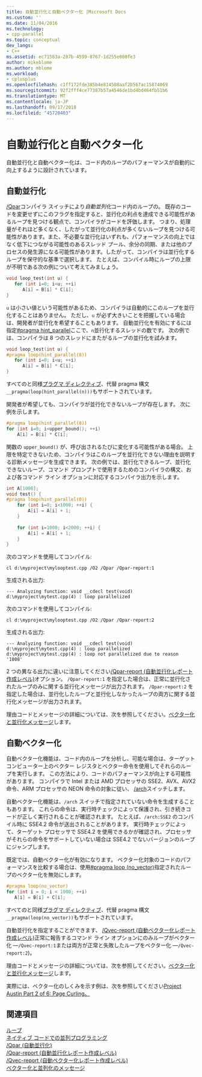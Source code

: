 ```yaml
---
title: 自動並行化と自動ベクター化 |Microsoft Docs
ms.custom: ''
ms.date: 11/04/2016
ms.technology:
- cpp-parallel
ms.topic: conceptual
dev_langs:
- C++
ms.assetid: ec71583a-287b-4599-8767-1d255e080fe3
author: mikeblome
ms.author: mblome
ms.workload:
- cplusplus
ms.openlocfilehash: c1ff172fde385b4e814508aaf2b567ac15874069
ms.sourcegitcommit: 92f2fff4ce77387b57a4546de1bd4bd464fb51b6
ms.translationtype: MT
ms.contentlocale: ja-JP
ms.lasthandoff: 09/17/2018
ms.locfileid: "45720403"
---
```

# <a name="auto-parallelization-and-auto-vectorization"></a>自動並行化と自動ベクター化
自動並行化と自動ベクター化は、コード内のループのパフォーマンスが自動的に向上するように設計されています。  
  
## <a name="auto-parallelizer"></a>自動並行化  

[/Qpar](../build/reference/qpar-auto-parallelizer.md)コンパイラ スイッチにより*自動並列化*コード内のループの。 既存のコードを変更せずにこのフラグを指定すると、並行化の利点を達成できる可能性があるループを見つける観点で、コンパイラがコードを評価します。 つまり、処理量がそれほど多くなく、したがって並行化の利点が多くないループを見つける可能性があります。また、不必要な並行化はいずれも、パフォーマンスの向上ではなく低下につながる可能性のあるスレッド プール、余分の同期、または他のプロセスの発生源になる可能性があります。したがって、コンパイラは並行化するループを保守的な基準で選択します。 たとえば、コンパイル時にループの上限が不明である次の例について考えてみましょう。  
  
```cpp  
void loop_test(int u) {  
   for (int i=0; i<u; ++i)  
      A[i] = B[i] * C[i];  
}  
```  
  
`u` は小さい値という可能性があるため、コンパイラは自動的にこのループを並行化することはありません。 ただし、`u` が必ず大きいことを把握している場合は、開発者が並行化を希望することもあります。 自動並行化を有効にするには指定[#pragma hint_parallel](../preprocessor/loop.md)ここで、`n`並行化するスレッドの数です。 次の例では、コンパイラは 8 つのスレッドにまたがるループの並行化を試みます。  
  
```cpp  
void loop_test(int u) {  
#pragma loop(hint_parallel(8))  
   for (int i=0; i<u; ++i)  
      A[i] = B[i] * C[i];  
}  
```  
  
すべてのと同様[プラグマ ディレクティブ](../preprocessor/pragma-directives-and-the-pragma-keyword.md)、代替 pragma 構文`__pragma(loop(hint_parallel(n)))`もサポートされています。  
  
開発者が希望しても、コンパイラが並行化できないループが存在します。 次に例を示します。  
  
```cpp  
#pragma loop(hint_parallel(8))  
for (int i=0; i<upper_bound(); ++i)  
    A[i] = B[i] * C[i];  
```  
  
関数の `upper_bound()` が、呼び出されるたびに変化する可能性がある場合。 上限を特定できないため、コンパイラはこのループを並行化できない理由を説明する診断メッセージを生成できます。 次の例では、並行化できるループ、並行化できないループ、コマンド プロンプトで使用するためのコンパイラの構文、および各コマンド ライン オプションに対応するコンパイラ出力を示します。  
  
```cpp  
int A[1000];  
void test() {  
#pragma loop(hint_parallel(0))  
    for (int i=0; i<1000; ++i) {  
        A[i] = A[i] + 1;  
    }  
  
    for (int i=1000; i<2000; ++i) {  
        A[i] = A[i] + 1;  
    }  
}  
```  
  
次のコマンドを使用してコンパイル:  
  
`cl d:\myproject\mylooptest.cpp /O2 /Qpar /Qpar-report:1`  
  
 生成される出力:  
  
```Output
--- Analyzing function: void __cdecl test(void)
d:\myproject\mytest.cpp(4) : loop parallelized
```
  
次のコマンドを使用してコンパイル:  
  
`cl d:\myproject\mylooptest.cpp /O2 /Qpar /Qpar-report:2`  
  
生成される出力:  
  
```Output
--- Analyzing function: void __cdecl test(void)
d:\myproject\mytest.cpp(4) : loop parallelized
d:\myproject\mytest.cpp(4) : loop not parallelized due to reason '1008'
```
  
2 つの異なる出力に違いに注意してください[/Qpar-report (自動並行化レポート作成レベル)](../build/reference/qpar-report-auto-parallelizer-reporting-level.md)オプション。 `/Qpar-report:1` を指定した場合は、正常に並行化されたループのみに関する並行化メッセージが出力されます。 `/Qpar-report:2` を指定した場合は、並行化したループと並行化しなかったループの両方に関する並行化メッセージが出力されます。  
  
理由コードとメッセージの詳細については、次を参照してください。[ベクター化と並行化メッセージ](../error-messages/tool-errors/vectorizer-and-parallelizer-messages.md)します。  
  
## <a name="auto-vectorizer"></a>自動ベクター化  
 
自動ベクター化機能は、コード内のループを分析し、可能な場合は、ターゲット コンピューター上のベクター レジスタとベクター命令を使用してそれらのループを実行します。 この方法により、コードのパフォーマンスが向上する可能性があります。 コンパイラで Intel または AMD プロセッサの SSE2、AVX、AVX2 命令、ARM プロセッサの NEON 命令の対象に従い、 [/arch](../build/reference/arch-minimum-cpu-architecture.md)スイッチします。  
  
自動ベクター化機能は、`/arch` スイッチで指定されていない命令を生成することもあります。 これらの命令は、実行時チェックによって保護され、引き続きコードが正しく実行されることが確認されます。 たとえば、`/arch:SSE2` のコンパイル時に SSE4.2 命令が送出されることがあります。 実行時チェックによって、ターゲット プロセッサで SSE4.2 を使用できるかが確認され、プロセッサがそれらの命令をサポートしていない場合は SSE4.2 でないバージョンのループにジャンプします。  
  
既定では、自動ベクター化が有効になります。 ベクター化対象のコードのパフォーマンスを比較する場合は、使用[#pragma loop (no_vector)](../preprocessor/loop.md)指定されたループのベクター化を無効にします。  
  
```cpp
#pragma loop(no_vector)  
for (int i = 0; i < 1000; ++i)  
   A[i] = B[i] + C[i];  
```  
  
すべてのと同様[プラグマ ディレクティブ](../preprocessor/pragma-directives-and-the-pragma-keyword.md)、代替 pragma 構文`__pragma(loop(no_vector))`もサポートされています。  
  
自動並行化を指定することができます、 [/Qvec-report (自動ベクター化レポート作成レベル)](../build/reference/qvec-report-auto-vectorizer-reporting-level.md)正常に報告するコマンド ライン オプションにのみループがベクター化 —`/Qvec-report:1`または両方が正常と失敗したループをベクター化 —`/Qvec-report:2`)。  
  
理由コードとメッセージの詳細については、次を参照してください。[ベクター化と並行化メッセージ](../error-messages/tool-errors/vectorizer-and-parallelizer-messages.md)します。  
  
実際には、ベクター化のしくみを示す例は、次を参照してください[Project Austin Part 2 of 6: Page Curling。](http://blogs.msdn.com/b/vcblog/archive/2012/09/27/10348494.aspx)  
  
## <a name="see-also"></a>関連項目  
 
[ループ](../preprocessor/loop.md)   
[ネイティブ コードでの並列プログラミング](http://go.microsoft.com/fwlink/p/?linkid=263662)   
[/Qpar (自動並行化)](../build/reference/qpar-auto-parallelizer.md)   
[/Qpar-report (自動並行化レポート作成レベル)](../build/reference/qpar-report-auto-parallelizer-reporting-level.md)   
[/Qvec-report (自動ベクター化レポート作成レベル)](../build/reference/qvec-report-auto-vectorizer-reporting-level.md)   
[ベクター化と並列化のメッセージ](../error-messages/tool-errors/vectorizer-and-parallelizer-messages.md)